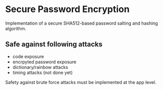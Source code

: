 Secure Password Encryption
==========================

Implementation of a secure SHA512-based password salting and hashing algorithm.

Safe against following attacks
-----------------------------
* code exposure
* encrpyted password exposure
* dictionary/rainbow attacks
* timing attacks (not done yet)

Safety against brute force attacks must be implemented at the app level. 